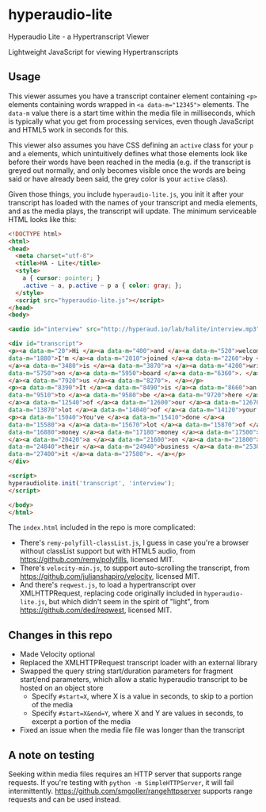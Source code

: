 # hyperaudio-lite
Hyperaudio Lite - a Hypertranscript Viewer

Lightweight JavaScript for viewing Hypertranscripts

## Usage

This viewer assumes you have a transcript container element containing `<p>` elements containing words wrapped in `<a data-m="12345">` elements.  The `data-m` value there is a start time within the media file in milliseconds, which is typically what you get from processing services, even though JavaScript and HTML5 work in seconds for this.

This viewer also assumes you have CSS defining an `active` class for your `p` and `a` elements, which unintuitively defines what those elements look like before their words have been reached in the media (e.g. if the transcript is greyed out normally, and only becomes visible once the words are being said or have already been said, the grey color is your `active` class).

Given those things, you include `hyperaudio-lite.js`, you init it after your transcript has loaded with the names of your transcript and media elements, and as the media plays, the transcript will update.  The minimum serviceable HTML looks like this:

```html
<!DOCTYPE html>
<html>
<head>
  <meta charset="utf-8">
  <title>HA - Lite</title>
  <style>
    a { cursor: pointer; } 
    .active ~ a, p.active ~ p a { color: gray; };
  </style>
  <script src="hyperaudio-lite.js"></script>
</head>
<body>

<audio id="interview" src="http://hyperaud.io/lab/halite/interview.mp3" type="audio/mpeg" controls></audio>

<div id="transcript">
<p><a data-m="20">Hi </a><a data-m="400">and </a><a data-m="520">welcome </a><a data-m="840">to </a><a data-m="940">INSIGHT </a><a data-m="1260">intercom </a><a data-m="1690">today </a><a 
data-m="1880">I'm </a><a data-m="2010">joined </a><a data-m="2260">by </a><a data-m="2420">Sam </a><a data-m="2680">Mills </a><a data-m="2900">You </a><a data-m="3030">look </a><a data-m="3340">who 
</a><a data-m="3480">is </a><a data-m="3870">a </a><a data-m="4200">writer </a><a data-m="4700">and </a><a data-m="4980">founder </a><a data-m="5300">of </a><a data-m="5470">user </a><a 
data-m="5750">on </a><a data-m="5950">board </a><a data-m="6360">. </a><a data-m="7020">Thanks </a><a data-m="7180">so </a><a data-m="7250">much </a><a data-m="7400">for </a><a data-m="7590">joining 
</a><a data-m="7920">us </a><a data-m="8270">. </a></p>
<p><a data-m="8390">It </a><a data-m="8490">is </a><a data-m="8660">an </a><a data-m="8790">absolute </a><a data-m="9210">pleasure </a><a 
data-m="9510">to </a><a data-m="9580">be </a><a data-m="9720">here </a><a data-m="10800">. </a><a data-m="11280">So </a><a data-m="11630">I </a><a data-m="11700">believe </a><a data-m="12310">most 
</a><a data-m="12540">of </a><a data-m="12600">our </a><a data-m="12670">readers </a><a data-m="12980">be </a><a data-m="13100">pretty </a><a data-m="13290">familiar </a><a data-m="13790">a </a><a 
data-m="13870">lot </a><a data-m="14040">of </a><a data-m="14120">your </a><a data-m="14250">work </a><a data-m="14740">. </a></p>
<p><a data-m="15040">You've </a><a data-m="15410">done </a><a 
data-m="15580">a </a><a data-m="15670">lot </a><a data-m="15870">of </a><a data-m="15970">Tara </a><a data-m="16230">downs </a><a data-m="16500">of </a><a data-m="16620">money </a><a 
data-m="16880">money </a><a data-m="17180">money </a><a data-m="17500">popular </a><a data-m="18090">products </a><a data-m="19240">spending </a><a data-m="19710">exactly </a><a data-m="20190">had 
</a><a data-m="20420">a </a><a data-m="21600">on </a><a data-m="21800">board </a><a data-m="22040">new </a><a data-m="22250">users </a><a data-m="24090">basically </a><a data-m="24490">achieve </a><a 
data-m="24840">their </a><a data-m="24940">business </a><a data-m="25300">goals </a><a data-m="26330">to </a><a data-m="26490">get </a><a data-m="26640">straight </a><a data-m="27130">into </a><a 
data-m="27400">it </a><a data-m="27580">. </a></p>
</div>

<script>
hyperaudiolite.init('transcript', 'interview');
</script>

</body>
</html>
```

The `index.html` included in the repo is more complicated:
* There's `remy-polyfill-classList.js`, I guess in case you're a browser without classList support but with HTML5 audio, from https://github.com/remy/polyfills, licensed MIT.
* There's `velocity-min.js`, to support auto-scrolling the transcript, from https://github.com/julianshapiro/velocity, licensed MIT.
* And there's `reqwest.js`, to load a hypertranscript over XMLHTTPRequest, replacing code originally included in `hyperaudio-lite.js`, but which didn't seem in the spirit of "light", from https://github.com/ded/reqwest, licensed MIT.

## Changes in this repo

* Made Velocity optional
* Replaced the XMLHTTPRequest transcript loader with an external library
* Swapped the query string start/duration parameters for fragment start/end parameters, which allow a static hyperaudio transcript to be hosted on an object store
  * Specify `#start=X`, where X is a value in seconds, to skip to a portion of the media
  * Specify `#start=X&end=Y`, where X and Y are values in seconds, to excerpt a portion of the media
* Fixed an issue when the media file file was longer than the transcript

## A note on testing

Seeking within media files requires an HTTP server that supports range requests.  If you're testing with `python -m SimpleHTTPServer`, it will fail intermittently.  https://github.com/smgoller/rangehttpserver supports range requests and can be used instead.
